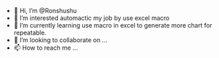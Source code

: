 - 👋 Hi, I’m @Ronshushu
- 👀 I’m interested automactic my job by use excel macro
- 🌱 I’m currently learning use macro in excel to generate more chart for repeatable.
- 💞️ I’m looking to collaborate on ...
- 📫 How to reach me ...

<!---
Ronshushu/Ronshushu is a ✨ special ✨ repository because its `README.md` (this file) appears on your GitHub profile.
You can click the Preview link to take a look at your changes.
--->
